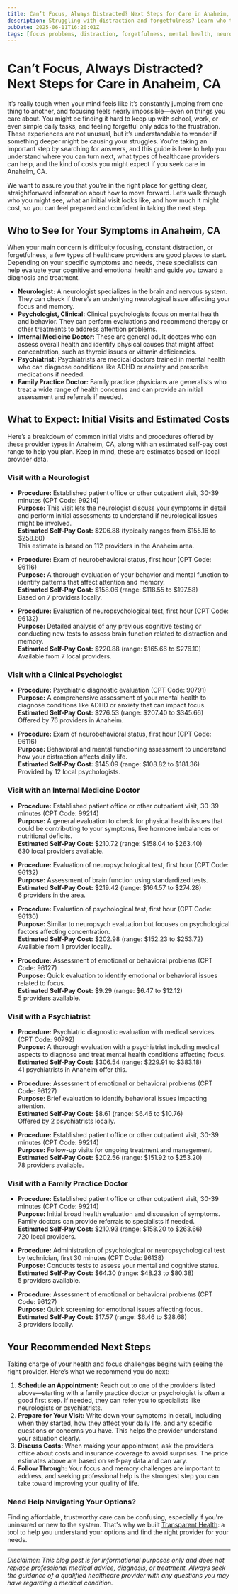 ```yaml
---
title: Can’t Focus, Always Distracted? Next Steps for Care in Anaheim, CA  
description: Struggling with distraction and forgetfulness? Learn who to see and what costs to expect for evaluation and care in Anaheim, CA.  
pubDate: 2025-06-11T16:20:01Z
tags: [focus problems, distraction, forgetfulness, mental health, neurology, psychology, Anaheim CA, healthcare costs]  
---
```


# Can’t Focus, Always Distracted? Next Steps for Care in Anaheim, CA

It’s really tough when your mind feels like it’s constantly jumping from one thing to another, and focusing feels nearly impossible—even on things you care about. You might be finding it hard to keep up with school, work, or even simple daily tasks, and feeling forgetful only adds to the frustration. These experiences are not unusual, but it’s understandable to wonder if something deeper might be causing your struggles. You’re taking an important step by searching for answers, and this guide is here to help you understand where you can turn next, what types of healthcare providers can help, and the kind of costs you might expect if you seek care in Anaheim, CA.

We want to assure you that you’re in the right place for getting clear, straightforward information about how to move forward. Let’s walk through who you might see, what an initial visit looks like, and how much it might cost, so you can feel prepared and confident in taking the next step.

## Who to See for Your Symptoms in Anaheim, CA

When your main concern is difficulty focusing, constant distraction, or forgetfulness, a few types of healthcare providers are good places to start. Depending on your specific symptoms and needs, these specialists can help evaluate your cognitive and emotional health and guide you toward a diagnosis and treatment.

- **Neurologist:** A neurologist specializes in the brain and nervous system. They can check if there’s an underlying neurological issue affecting your focus and memory.
- **Psychologist, Clinical:** Clinical psychologists focus on mental health and behavior. They can perform evaluations and recommend therapy or other treatments to address attention problems.
- **Internal Medicine Doctor:** These are general adult doctors who can assess overall health and identify physical causes that might affect concentration, such as thyroid issues or vitamin deficiencies.
- **Psychiatrist:** Psychiatrists are medical doctors trained in mental health who can diagnose conditions like ADHD or anxiety and prescribe medications if needed.
- **Family Practice Doctor:** Family practice physicians are generalists who treat a wide range of health concerns and can provide an initial assessment and referrals if needed.

## What to Expect: Initial Visits and Estimated Costs

Here’s a breakdown of common initial visits and procedures offered by these provider types in Anaheim, CA, along with an estimated self-pay cost range to help you plan. Keep in mind, these are estimates based on local provider data.

### Visit with a Neurologist

- **Procedure:** Established patient office or other outpatient visit, 30-39 minutes (CPT Code: 99214)  
  **Purpose:** This visit lets the neurologist discuss your symptoms in detail and perform initial assessments to understand if neurological issues might be involved.  
  **Estimated Self-Pay Cost:** $206.88 (typically ranges from $155.16 to $258.60)  
  This estimate is based on 112 providers in the Anaheim area.

- **Procedure:** Exam of neurobehavioral status, first hour (CPT Code: 96116)  
  **Purpose:** A thorough evaluation of your behavior and mental function to identify patterns that affect attention and memory.  
  **Estimated Self-Pay Cost:** $158.06 (range: $118.55 to $197.58)  
  Based on 7 providers locally.

- **Procedure:** Evaluation of neuropsychological test, first hour (CPT Code: 96132)  
  **Purpose:** Detailed analysis of any previous cognitive testing or conducting new tests to assess brain function related to distraction and memory.  
  **Estimated Self-Pay Cost:** $220.88 (range: $165.66 to $276.10)  
  Available from 7 local providers.

### Visit with a Clinical Psychologist

- **Procedure:** Psychiatric diagnostic evaluation (CPT Code: 90791)  
  **Purpose:** A comprehensive assessment of your mental health to diagnose conditions like ADHD or anxiety that can impact focus.  
  **Estimated Self-Pay Cost:** $276.53 (range: $207.40 to $345.66)  
  Offered by 76 providers in Anaheim.

- **Procedure:** Exam of neurobehavioral status, first hour (CPT Code: 96116)  
  **Purpose:** Behavioral and mental functioning assessment to understand how your distraction affects daily life.  
  **Estimated Self-Pay Cost:** $145.09 (range: $108.82 to $181.36)  
  Provided by 12 local psychologists.

### Visit with an Internal Medicine Doctor

- **Procedure:** Established patient office or other outpatient visit, 30-39 minutes (CPT Code: 99214)  
  **Purpose:** A general evaluation to check for physical health issues that could be contributing to your symptoms, like hormone imbalances or nutritional deficits.  
  **Estimated Self-Pay Cost:** $210.72 (range: $158.04 to $263.40)  
  630 local providers available.

- **Procedure:** Evaluation of neuropsychological test, first hour (CPT Code: 96132)  
  **Purpose:** Assessment of brain function using standardized tests.  
  **Estimated Self-Pay Cost:** $219.42 (range: $164.57 to $274.28)  
  6 providers in the area.

- **Procedure:** Evaluation of psychological test, first hour (CPT Code: 96130)  
  **Purpose:** Similar to neuropsych evaluation but focuses on psychological factors affecting concentration.  
  **Estimated Self-Pay Cost:** $202.98 (range: $152.23 to $253.72)  
  Available from 1 provider locally.

- **Procedure:** Assessment of emotional or behavioral problems (CPT Code: 96127)  
  **Purpose:** Quick evaluation to identify emotional or behavioral issues related to focus.  
  **Estimated Self-Pay Cost:** $9.29 (range: $6.47 to $12.12)  
  5 providers available.

### Visit with a Psychiatrist

- **Procedure:** Psychiatric diagnostic evaluation with medical services (CPT Code: 90792)  
  **Purpose:** A thorough evaluation with a psychiatrist including medical aspects to diagnose and treat mental health conditions affecting focus.  
  **Estimated Self-Pay Cost:** $306.54 (range: $229.91 to $383.18)  
  41 psychiatrists in Anaheim offer this.

- **Procedure:** Assessment of emotional or behavioral problems (CPT Code: 96127)  
  **Purpose:** Brief evaluation to identify behavioral issues impacting attention.  
  **Estimated Self-Pay Cost:** $8.61 (range: $6.46 to $10.76)  
  Offered by 2 psychiatrists locally.

- **Procedure:** Established patient office or other outpatient visit, 30-39 minutes (CPT Code: 99214)  
  **Purpose:** Follow-up visits for ongoing treatment and management.  
  **Estimated Self-Pay Cost:** $202.56 (range: $151.92 to $253.20)  
  78 providers available.

### Visit with a Family Practice Doctor

- **Procedure:** Established patient office or other outpatient visit, 30-39 minutes (CPT Code: 99214)  
  **Purpose:** Initial broad health evaluation and discussion of symptoms. Family doctors can provide referrals to specialists if needed.  
  **Estimated Self-Pay Cost:** $210.93 (range: $158.20 to $263.66)  
  720 local providers.

- **Procedure:** Administration of psychological or neuropsychological test by technician, first 30 minutes (CPT Code: 96138)  
  **Purpose:** Conducts tests to assess your mental and cognitive status.  
  **Estimated Self-Pay Cost:** $64.30 (range: $48.23 to $80.38)  
  5 providers available.

- **Procedure:** Assessment of emotional or behavioral problems (CPT Code: 96127)  
  **Purpose:** Quick screening for emotional issues affecting focus.  
  **Estimated Self-Pay Cost:** $17.57 (range: $6.46 to $28.68)  
  3 providers locally.

## Your Recommended Next Steps

Taking charge of your health and focus challenges begins with seeing the right provider. Here’s what we recommend you do next:

1. **Schedule an Appointment:** Reach out to one of the providers listed above—starting with a family practice doctor or psychologist is often a good first step. If needed, they can refer you to specialists like neurologists or psychiatrists.
2. **Prepare for Your Visit:** Write down your symptoms in detail, including when they started, how they affect your daily life, and any specific questions or concerns you have. This helps the provider understand your situation clearly.
3. **Discuss Costs:** When making your appointment, ask the provider’s office about costs and insurance coverage to avoid surprises. The price estimates above are based on self-pay data and can vary.
4. **Follow Through:** Your focus and memory challenges are important to address, and seeking professional help is the strongest step you can take toward improving your quality of life.

### Need Help Navigating Your Options?

Finding affordable, trustworthy care can be confusing, especially if you're uninsured or new to the system. That's why we built [Transparent Health](https://transparenthealth.ai): a tool to help you understand your options and find the right provider for your needs. 

---

*Disclaimer: This blog post is for informational purposes only and does not replace professional medical advice, diagnosis, or treatment. Always seek the guidance of a qualified healthcare provider with any questions you may have regarding a medical condition.*